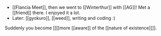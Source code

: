 - [[Flancia Meet]], then we went to [[Winterthur]] with [[AG]]! Met a [[friend]] there. I enjoyed it a lot.
- Later: [[gyokuro]], [[weed]], writing and coding :)

Suddenly you become [[[[more [[aware]] of the [[nature of existence]]]].